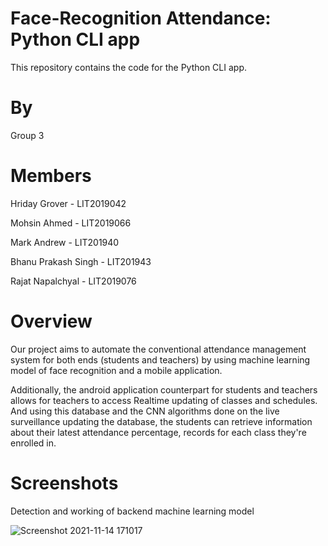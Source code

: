 # Face-Recognition Attendance: Python CLI app
This repository contains the code for the Python CLI app. 

# By 
Group 3 

# Members
Hriday Grover - LIT2019042 

Mohsin Ahmed - LIT2019066 

Mark Andrew - LIT201940 

Bhanu Prakash Singh - LIT201943

Rajat Napalchyal - LIT2019076


# Overview
Our project aims to automate the conventional attendance management system for both ends (students and teachers) by using machine learning model 
of face recognition and a mobile application.

Additionally, the android application counterpart for students and teachers allows for teachers to access Realtime updating of classes and schedules. And using this database and the CNN algorithms done on the live surveillance updating the database, the students can retrieve information about their latest attendance percentage, records for each class they're enrolled in.


# Screenshots


Detection and working of backend machine learning model

![Screenshot 2021-11-14 171017](https://user-images.githubusercontent.com/57047418/141684752-36e943fd-66e5-4682-b77f-a74864a37605.png)

